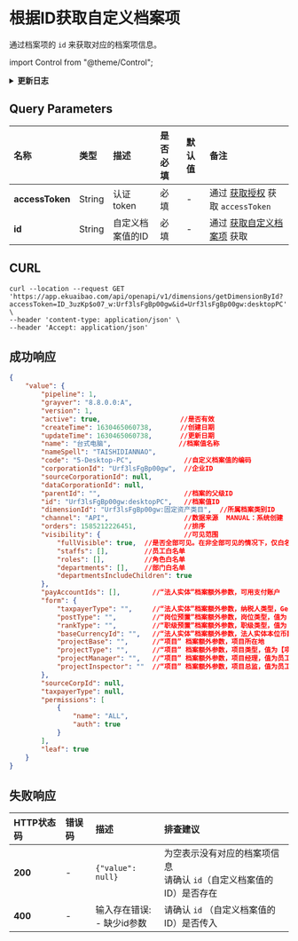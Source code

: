 # 根据ID获取自定义档案项
通过档案项的 `id` 来获取对应的档案项信息。

import Control from "@theme/Control";

<Control
method="GET"
url="/api/openapi/v1/dimensions/getDimensionById"
/>

<details>
  <summary><b>更新日志</b></summary>
  <div>

  [**1.8.0**](/docs/open-api/notice/update-log#180) &emsp; -> 🐞 **成功响应** 中可获取新增的 `channel`（数据来源）字段。<br/>
  [**0.7.159**](/docs/open-api/notice/update-log#07159) -> 🆕 新增了本接口。<br/>

  </div>
</details>

## Query Parameters

| 名称 | 类型 | 描述 | 是否必填 | 默认值 | 备注 |
| :--- | :--- | :--- | :--- |:--- | :--- |
| **accessToken** | String | 认证token	   | 必填  | - | 通过 [获取授权](/docs/open-api/getting-started/auth) 获取 `accessToken` |
| **id**          | String | 自定义档案值的ID | 必填  | - | 通过 [获取自定义档案项](/docs/open-api/dimensions/get-dimension-items) 获取 |

## CURL
```shell
curl --location --request GET 'https://app.ekuaibao.com/api/openapi/v1/dimensions/getDimensionById?accessToken=ID_3uzKp$o07_w:Urf3lsFgBp00gw&id=Urf3lsFgBp00gw:desktopPC' \
--header 'content-type: application/json' \
--header 'Accept: application/json'
```

## 成功响应
```json
{
    "value": {
        "pipeline": 1,
        "grayver": "8.8.0.0:A",
        "version": 1,
        "active": true,                    //是否有效
        "createTime": 1630465060738,       //创建日期
        "updateTime": 1630465060738,       //更新日期
        "name": "台式电脑",                 //档案值名称
        "nameSpell": "TAISHIDIANNAO",
        "code": "5-Desktop-PC",             //自定义档案值的编码
        "corporationId": "Urf3lsFgBp00gw",  //企业ID
        "sourceCorporationId": null,
        "dataCorporationId": null,
        "parentId": "",                     //档案的父级ID
        "id": "Urf3lsFgBp00gw:desktopPC",   //档案值ID
        "dimensionId": "Urf3lsFgBp00gw:固定资产类目",  //所属档案类别ID
        "channel": "API",                   //数据来源  MANUAL：系统创建  API：接口创建
        "orders": 1585212226451,            //排序
        "visibility": {                     //可见范围
            "fullVisible": true,  //是否全部可见。在非全部可见的情况下，仅白名单内的员工可见。
            "staffs": [],         //员工白名单
            "roles": [],          //角色白名单
            "departments": [],    //部门白名单
            "departmentsIncludeChildren": true
        },
        "payAccountIds": [],        //“法人实体”档案额外参数，可用支付账户
        "form": {
            "taxpayerType": "",     //“法人实体”档案额外参数，纳税人类型，GeneralTaxpayer：一般纳税人；SmallScaleTaxpayer：小规模纳税人
            "postType": "",         //“岗位预置”档案额外参数，岗位类型，值为【岗位类型预置】档案实例ID
            "rankType": "",         //“职级预置”档案额外参数，职级类型，值为【职级类型预置】档案实例ID
            "baseCurrencyId": "",   //“法人实体”档案额外参数，法人实体本位币数字代码，开通【法人实体多币种】功能并配置后此参数才有值。
            "projectBase": "",      //“项目” 档案额外参数，项目所在地
            "projectType": "",      //“项目” 档案额外参数，项目类型，值为【项目类型预置】档案实例ID
            "projectManager": "",   //“项目” 档案额外参数，项目经理，值为员工ID
            "projectInspector": ""  //“项目” 档案额外参数，项目总监，值为员工ID
        },
        "sourceCorpId": null,
        "taxpayerType": null,
        "permissions": [
            {
                "name": "ALL",
                "auth": true
            }
        ],
        "leaf": true
    }
}
```

## 失败响应

| HTTP状态码 | 错误码 | 描述 | 排查建议 |
| :--- | :--- | :--- | :--- |
| **200** | - | `{"value": null}` | 为空表示没有对应的档案项信息<br/>请确认 `id`（自定义档案值的ID）是否存在 | 
| **400** | - | 输入存在错误:<br/>- 缺少id参数 | 请确认 `id` （自定义档案值的ID）是否传入 | 

